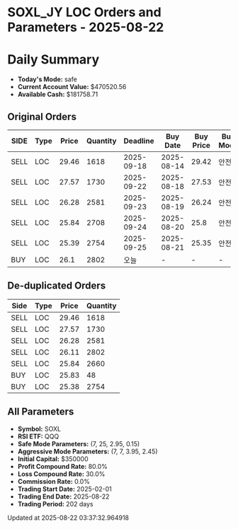 # SOXL_JY LOC Orders and Parameters - 2025-08-22

# Daily Summary

- **Today's Mode:** safe
- **Current Account Value:** $470520.56
- **Available Cash:** $181758.71

## Original Orders

| SIDE | Type | Price | Quantity | Deadline | Buy Date | Buy Price | Buy Mode |
|------|------|-------|----------|----------|----------|-----------|----------|
| SELL | LOC | 29.46 | 1618 | 2025-09-18 | 2025-08-14 | 29.42 | 안전 |
| SELL | LOC | 27.57 | 1730 | 2025-09-22 | 2025-08-18 | 27.53 | 안전 |
| SELL | LOC | 26.28 | 2581 | 2025-09-23 | 2025-08-19 | 26.24 | 안전 |
| SELL | LOC | 25.84 | 2708 | 2025-09-24 | 2025-08-20 | 25.8 | 안전 |
| SELL | LOC | 25.39 | 2754 | 2025-09-25 | 2025-08-21 | 25.35 | 안전 |
| BUY | LOC | 26.1 | 2802 | 오늘 | - | - | - |

## De-duplicated Orders

| Side | Type | Price | Quantity |
|------|------|-------|----------|
| SELL | LOC | 29.46 | 1618 |
| SELL | LOC | 27.57 | 1730 |
| SELL | LOC | 26.28 | 2581 |
| SELL | LOC | 26.11 | 2802 |
| SELL | LOC | 25.84 | 2660 |
| BUY | LOC | 25.83 | 48 |
| BUY | LOC | 25.38 | 2754 |

## All Parameters

- **Symbol:** SOXL
- **RSI ETF:** QQQ
- **Safe Mode Parameters:** (7, 25, 2.95, 0.15)
- **Aggressive Mode Parameters:** (7, 7, 3.95, 2.45)
- **Initial Capital:** $350000
- **Profit Compound Rate:** 80.0%
- **Loss Compound Rate:** 30.0%
- **Commission Rate:** 0.0%
- **Trading Start Date:** 2025-02-01
- **Trading End Date:** 2025-08-22
- **Trading Period:** 202 days

Updated at 2025-08-22 03:37:32.964918
